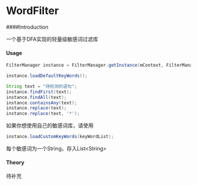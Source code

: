 # WordFilter

####Introduction

一个基于DFA实现的轻量级敏感词过滤库

#### Usage

```java
FilterManager instance = FilterManager.getInstance(mContext, FilterManager.Type.BASE);

instance.loadDefaultKeyWords();

String text = "待检测的语句";
instance.findFirst(text);
instance.findAll(text);
instance.containsAny(text);
instance.replace(text);
instance.replace(text, '*');
```

如果你想使用自己的敏感词库，请使用

```java
instance.loadCustomKeyWords(keyWordList);
```

每个敏感词为一个String，存入List\<String\>

#### Theory

待补充

